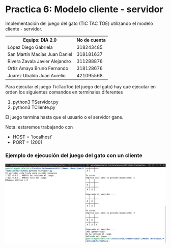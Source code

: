 # Practica 6: Modelo cliente - servidor

Implementación del juego del gato (TIC TAC TOE) utilizando el modelo cliente - servidor. 


<table>
    <tr>
        <th>Equipo: DIA 2.0</th>
        <th>No de cuenta</th>
    </tr>
    <tr>
        <td>López Diego Gabriela</td>
        <td>318243485</td>
    </tr>
    <tr>
        <td>San Martín Macías Juan Daniel</td>
        <td>318181637</td>
    </tr>
    <tr>
        <td>Rivera Zavala Javier Alejandro</td>
        <td>311288876</td>
    </tr>
    <tr>
        <td>Ortiz Amaya Bruno Fernando</td>
        <td>318128676</td>
    </tr>
    <tr>
        <td>Juárez Ubaldo Juan Aurelio</td>
        <td>421095568</td>
    </tr>
</table>

Para ejecutar el juego TicTacToe (el juego del gato) hay que ejecutar en orden los siguientes comandos en terminales diferentes

1. python3 TServidor.py 
2. python3 TCliente.py 




El juego termina hasta que el usuario o el servidor gane. 

Nota: estaremos trabajando con 
* HOST = 'localhost'
* PORT = 12001


### Ejemplo de ejecución del juego del gato con un cliente

<img src="ej.png">